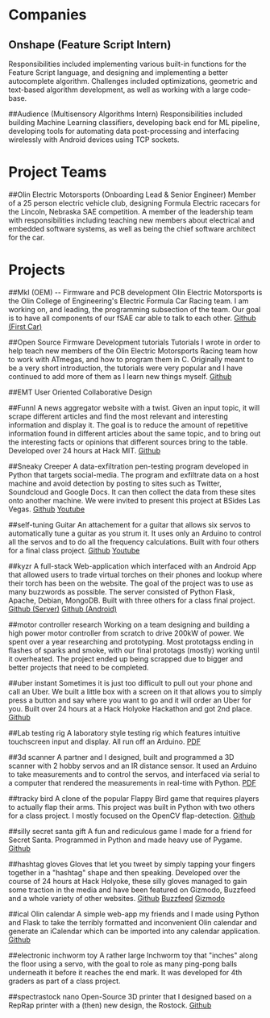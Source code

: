 Companies
=========

## Onshape (Feature Script Intern)
Responsibilities included implementing various built-in functions for the Feature Script language, and designing and implementing a better autocomplete algorithm. Challenges included optimizations, geometric and text-based algorithm development, as well as working with a large code-base.

##Audience (Multisensory Algorithms Intern)
Responsibilities included building Machine Learning classifiers, developing back end for ML pipeline, developing tools for automating data post-processing and interfacing wirelessly with Android devices using TCP sockets.

Project Teams
=============

##Olin Electric Motorsports (Onboarding Lead & Senior Engineer)
Member of a 25 person electric vehicle club, designing Formula Electric racecars for the Lincoln, Nebraska SAE competition. A member of the leadership team with responsibilities including teaching new members about electrical and embedded software systems, as well as being the chief software architect for the car.

Projects
========

##MkI (OEM) -- Firmware and PCB development
Olin Electric Motorsports is the Olin College of Engineering's Electric Formula Car Racing team. I am working on, and leading, the programming subsection of the team. Our goal is to have all components of our fSAE car able to talk to each other.
[Github (First Car)](https://github.com/olin-electric-motorsports/MK_I-Code)

##Open Source Firmware Development tutorials
Tutorials I wrote in order to help teach new members of the Olin Electric Motorsports Racing team how to work with ATmegas, and how to program them in C. Originally meant to be a very short introduction, the tutorials were very popular and I have continued to add more of them as I learn new things myself.
[Github](https://github.com/olin-electric-motorsports/programmingTutorials)

##EMT User Oriented Collaborative Design

##Funnl
A news aggregator website with a twist. Given an input topic, it will scrape different articles and find the most relevant and interesting information and display it. The goal is to reduce the amount of repetitive information found in different articles about the same topic, and to bring out the interesting facts or opinions that different sources bring to the table. Developed over 24 hours at Hack MIT.
[Github](https://github.com/byronwasti/Funnl)


##Sneaky Creeper
A data-exfiltration pen-testing program developed in Python that targets social-media. The program and exfiltrate data on a host machine and avoid detection by posting to sites such as Twitter, Soundcloud and Google Docs. It can then collect the data from these sites onto another machine. We were invited to present this project at BSides Las Vegas.
[Github](https://github.com/DakotaNelson/sneaky-creeper) [Youtube](https://www.youtube.com/watch?v=tLkQH-ev2iw)

##self-tuning Guitar
An attachement for a guitar that allows six servos to automatically tune a guitar as you strum it. It uses only an Arduino to control all the servos and to do all the frequency calculations. Built with four others for a final class project.
[Github](https://github.com/byronwasti/GuitarTuner) [Youtube](https://www.youtube.com/watch?v=0Qnqk1TWHH4)

##kyzr
A full-stack Web-application which interfaced with an Android App that allowed users to trade virtual torches on their phones and lookup where their torch has been on the website. The goal of the project was to use as many buzzwords as possible. The server consisted of Python Flask, Apache, Debian, MongoDB. Built with three others for a class final project.
[Github (Server)](https://github.com/byronwasti/Kyzr-Server) [Github (Android)](https://github.com/phuston/Kyzr)

##motor controller research
Working on a team designing and building a high power motor controller from scratch to drive 200kW of power. We spent over a year researching and prototyping. Most prototagss ending in flashes of sparks and smoke, with our final prototags (mostly) working until it overheated. The project ended up being scrapped due to bigger and better projects that need to be completed.

##uber instant
Sometimes it is just too difficult to pull out your phone and call an Uber. We built a little box with a screen on it that allows you to simply press a button and say where you want to go and it will order an Uber for you. Built over 24 hours at a Hack Holyoke Hackathon and got 2nd place.
[Github](https://github.com/segerphilip/UberInstant)

##Lab testing rig
A laboratory style testing rig which features intuitive touchscreen input and display. All run off an Arduino.
[PDF](../pdfs/POE_lab_3.pdf)

##3d scanner
A partner and I designed, built and programmed a 3D scanner with 2 hobby servos and an IR distance sensor. It used an Arduino to take measurements and to control the servos, and interfaced via serial to a computer that rendered the measurements in real-time with Python.
[PDF](../pdfs/POE_lab_2.pdf)

##tracky bird
A clone of the popular Flappy Bird game that requires players to actually flap their arms. This project was built in Python with two others for a class project. I mostly focused on the OpenCV flap-detection.
[Github](https://github.com/byronwasti/TrackyBird)

##silly secret santa gift
A fun and rediculous game I made for a friend for Secret Santa. Programmed in Python and made heavy use of Pygame.
[Github](https://github.com/byronwasti/SillyGame)

##hashtag gloves
Gloves that let you tweet by simply tapping your fingers together in a "hashtag" shape and then speaking. Developed over the course of 24 hours at Hack Holyoke, these silly gloves managed to gain some traction in the media and have been featured on Gizmodo, Buzzfeed and a whole variety of other websites.
[Github](https://github.com/byronwasti/HastagGlove) [Buzzfeed](http://www.buzzfeed.com/juliegerstein/these-colllege-kids-made-gloves-thatll-tweet-for-you#.thNnLnYjPl) [Gizmodo](http://gizmodo.com/hashtag-gloves-1666133010)

##ical Olin calendar
A simple web-app my friends and I made using Python and Flask to take the terribly formatted and inconvenient Olin calendar and generate an iCalendar which can be imported into any calendar application.
[Github](https://github.com/byronwasti/iCalOlin)

##electronic inchworm toy
A rather large Inchworm toy that "inches" along the floor using a servo, with the goal to role as many ping-pong balls underneath it before it reaches the end mark. It was developed for 4th graders as part of a class project.

##spectrastock nano
Open-Source 3D printer that I designed based on a RepRap printer with a (then) new design, the Rostock.
[Github](https://github.com/byronwasti/Spectrastock-Nano)



